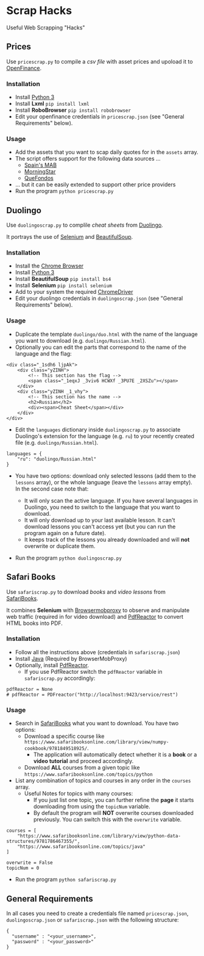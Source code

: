 # Scrap Hacks
Useful Web Scrapping "Hacks"

## Prices

Use `pricescrap.py` to compile a *csv file* with asset prices and upoload it to [OpenFinance](http://www.openfinance.es).

### Installation

* Install [Python 3](https://www.python.org)
* Install **Lxml**
`pip install lxml`
* Install **RoboBrowser**
`pip install robobrowser`
* Edit your openfinance credentials in `pricescrap.json` (see "General Requirements" below).

### Usage

* Add the assets that you want to scap daily quotes for in the `assets` array.
* The script offers support for the following data sources ...
    * [Spain's MAB](https://www.bolsasymercados.es/mab)
    * [MorningStar](http://tools.morningstar.es)
    * [QueFondos](https://www.quefondos.com)
* ... but it can be easily extended to support other price providers
* Run the program
`python pricescrap.py`

## Duolingo

Use `duolingoscrap.py` to complile *cheat sheets* from [Duolingo](https://www.duolingo.com).

It portrays the use of [Selenium](http://www.seleniumhq.org) and [BeautifulSoup](https://www.crummy.com/software/BeautifulSoup/bs4/doc/).

### Installation

* Install the [Chrome Browser](https://www.google.com/chrome)
* Install [Python 3](https://www.python.org)
* Install **BeautifulSoup**
`pip install bs4`
* Install **Selenium**
`pip install selenium`
* Add to your system the required [ChromeDriver](https://sites.google.com/a/chromium.org/chromedriver/downloads)
* Edit your duolingo credentials in `duolingoscrap.json` (see "General Requirements" below).

### Usage

* Duplicate the template `duolingo/duo.html` with the name of the language you want to download (e.g. `duolingo/Russian.html`).
* Optionally you can edit the parts that correspond to the name of the language and the flag:

```
<div class="_1sdh6 ljpAk">
    <div class="yZINH">
        <!-- This section has the flag -->
        <span class="_1eqxJ _3viv6 HCWXf _3PU7E _2XSZu"></span>
    </div>
    <div class="yZINH _1_vhy">
        <!-- This section has the name -->
        <h2>Russian</h2>
        <div><span>Cheat Sheet</span></div>
    </div>
</div>
```

* Edit the `languages` dictionary inside `duolingoscrap.py` to associate Duolingo's extension for the language (e.g. `ru`) to your recently created file (e.g. `duolingo/Russian.html`).

```
languages = {
    "ru": "duolingo/Russian.html"
}
```

* You have two options: download only selected lessons (add them to the `lessons` array), or the whole language (leave the `lessons` array empty). In the second case note that:
    * It will only scan the active language. If you have several languages in Duolingo, you need to switch to the language that you want to download.
    * It will only download up to your last available lesson. It can't download lessons you can't access yet (but you can run the program again on a future date).
    * It keeps track of the lessons you already downloaded and will **not** overwrite or duplicate them.

* Run the program
`python duolingoscrap.py`

## Safari Books

Use `safariscrap.py` to download *books* and *video lessons* from [SafariBooks](https://www.safaribooksonline.com/).

It combines **Selenium** with [Browsermobproxy](https://github.com/lightbody/browsermob-proxy) to observe and manipulate web traffic (required in for video download) and [PdfReactor](http://www.pdfreactor.com/) to convert HTML books into PDF.

### Installation

* Follow all the instructions above (credentials in `safariscrap.json`)
* Install [Java](https://www.java.com/en) (Required by BrowserMobProxy)
* Optionally, install [PdfReactor](http://www.pdfreactor.com/).
    * If you use PdfReactor switch the `pdfReactor` variable in `safariscrap.py` accordingly:

```
pdfReactor = None
# pdfReactor = PDFreactor("http://localhost:9423/service/rest")
```

### Usage

* Search in [SafariBooks](https://www.safaribooksonline.com) what you want to download. You have two options:
    * Download a specific course like `https://www.safaribooksonline.com/library/view/numpy-cookbook/9781849518925/`.
        * The application will automatically detect whether it is a **book** or a **video tutorial** and proceed accordingly.
    * Download **ALL** courses from a given topic like `https://www.safaribooksonline.com/topics/python`
* List any combination of topics and courses in any order in the `courses` array.
    * Useful Notes for topics with many courses:
        * If you just list one topic, you can further refine the **page** it starts downloading from using the `topicNum` variable.
        * By default the program will **NOT** overwrite courses downloaded previously. You can switch this with the `overwrite` variable.

```
courses = [
    "https://www.safaribooksonline.com/library/view/python-data-structures/9781786467355/",
    "https://www.safaribooksonline.com/topics/java"
]

overwrite = False
topicNum = 0
```

* Run the program
`python safariscrap.py`

## General Requirements

In all cases you need to create a credentials file named `pricescrap.json`, `duolingoscrap.json` or `safariscrap.json` with the following structure:

```
{
  "username" : "<your_username>",
  "password" : "<your_password>"
}
```
